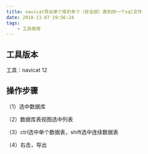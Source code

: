 ```yaml
---
title: navicat导出单个库的多个（非全部）表到同一个sql文件
date: 2018-11-07 19:56:24
tags: 
    - 工具使用
---
```


## 工具版本

工具：navicat 12

## 操作步骤

（1）选中数据库

（2）数据库表视图选中列表

（3）ctrl选中单个数据表，shift选中连续数据表

（4）右击，导出